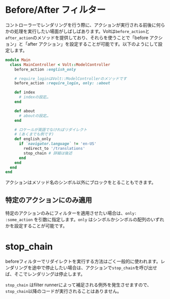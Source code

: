 # Before/After フィルター

コントローラーでレンダリングを行う際に、アクションが実行される前後に何らかの処理を実行したい場面がしばしばあります。Voltは```before_action```と```after_action```のメソッドを提供しており、それらを使うことで「before アクション」と「after アクション」を設定することが可能です。以下のようにして設定します。

```ruby
module Main
  class MainController < Volt::ModelController
    before_action :english_only

    # require_loginはVolt::ModelControllerのメソッドです
    before_action :require_login, only: :about

    def index
      # indexの設定…
    end

    def about
      # aboutの設定…
    end

    # ロケールが英語でなければリダイレクト
    # (あくまでも例です)
    def english_only
      if `navigator.language` != 'en-US'
        redirect_to '/translations'
        stop_chain # 詳細は後述
      end
    end
  end
end
```

アクションはメソッド名のシンボル以外にブロックをとることもできます。

## 特定のアクションにのみ適用

特定のアクションのみにフィルターを適用させたい場合は、```only: :some_action``` を引数に指定します。```only``` はシンボルかシンボルの配列のいずれかを設定することが可能です。

# stop_chain

beforeフィルターでリダイレクトを実行する方法はごく一般的に使われます。レンダリングを途中で停止したい場合は、アクションで```stop_chain```を呼び出せば、そこでレンダリングは停止します。

```stop_chain``` はfilter runnerによって補足される例外を発生させますので、```stop_chain```以降のコードが実行されることはありません。
